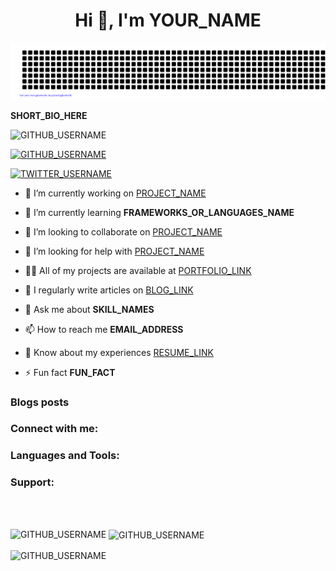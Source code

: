 <h1 align="center">Hi 👋, I'm YOUR_NAME</h1>

![gitartwork](gitartwork.svg)

<b>SHORT_BIO_HERE</b>

<p align="left"> <img src="https://komarev.com/ghpvc/?username=GITHUB_USERNAME&label=Profile%20views&color=0e75b6&style=flat" alt="GITHUB_USERNAME" /> </p>

<p align="left"> <a href="https://github.com/ryo-ma/github-profile-trophy"><img src="https://github-profile-trophy.vercel.app/?username=GITHUB_USERNAME" alt="GITHUB_USERNAME" /></a> </p>

<p align="left"> <a href="https://twitter.com/TWITTER_USERNAME" target="blank"><img src="https://img.shields.io/twitter/follow/zealtyro?logo=twitter&style=for-the-badge" alt="TWITTER_USERNAME" /></a> </p>

- 🔭 I’m currently working on [PROJECT_NAME](PROJECT_LINK)

- 🌱 I’m currently learning **FRAMEWORKS_OR_LANGUAGES_NAME**

- 👯 I’m looking to collaborate on [PROJECT_NAME](PROJECT_LINK)

- 🤝 I’m looking for help with [PROJECT_NAME](PROJECT_LINK)

- 👨‍💻 All of my projects are available at [PORTFOLIO_LINK](PORTFOLIO_LINK)

- 📝 I regularly write articles on [BLOG_LINK](BLOG_LINK)

- 💬 Ask me about **SKILL_NAMES**

- 📫 How to reach me **EMAIL_ADDRESS**

- 📄 Know about my experiences [RESUME_LINK](RESUME_LINK)

- ⚡ Fun fact **FUN_FACT**

### Blogs posts
<!-- BLOG-POST-LIST:START -->
<!-- BLOG-POST-LIST:END -->

<h3 align="left">Connect with me:</h3>
<p align="left">
<!-- Add social Links here (IN ONE LINE). Get the social link templates from: social/readme.md -->
</p>

<h3 align="left">Languages and Tools:</h3>
<p align="left"> <!-- Add Languages and Tools Links here (IN ONE LINE). Get the Languages and Tools templates from: skills/readme.md --> </p>

<h3 align="left">Support:</h3>
<p><!-- Add Donation Links here (IN ONE LINE). Get the Donation templates from: donations/readme.md --></p><br><br>

<p><img align="left" src="https://github-readme-stats.vercel.app/api/top-langs?username=GITHUB_USERNAME&show_icons=true&locale=en&layout=compact" alt="GITHUB_USERNAME" /></p>

<p>&nbsp;<img align="center" src="https://github-readme-stats.vercel.app/api?username=GITHUB_USERNAME&show_icons=true&locale=en" alt="GITHUB_USERNAME" /></p>

<p><img align="center" src="https://github-readme-streak-stats.herokuapp.com/?user=GITHUB_USERNAME&" alt="GITHUB_USERNAME" /></p>
